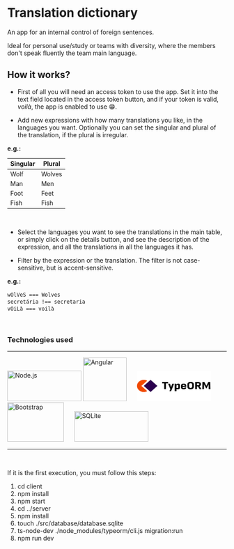 # Translation dictionary
An app for an internal control of foreign sentences.

Ideal for personal use/study or teams with diversity, where the members don't speak fluently the team main language.


## How it works?

* First of all you will need an access token to use the app. Set it into the text field located in the access token button, and if your token is valid, *voilà*, the app is enabled to use :grin:.

* Add new expressions with how many translations you like, in the languages you want. Optionally you can set the singular and plural of the translation, if the plural is irregular.

**e.g.:**

| Singular | Plural |
|----------|--------|
| Wolf     | Wolves |
| Man      | Men    |
| Foot     | Feet   |
| Fish     | Fish   |


<br />

* Select the languages you want to see the translations in the main table, or simply click on the details button, and see the description of the expression, and all the translations in all the languages it has.

* Filter by the expression or the translation. The filter is not case-sensitive, but is accent-sensitive.

**e.g.:**
```
wOlVeS === Wolves  
secretária !== secretaria  
vOiLà === voilà
```

<br />

### Technologies used
-----
<p float="left">
    <img src="https://nodejs.org/static/images/logos/nodejs-new-pantone-black.svg" title="Node.js" height="70px" width="170px"/>
    <img src="https://angular.io/assets/images/logos/angular/angular.svg" title="Angular" height="100px" width="100px"/>
    &nbsp;&nbsp;&nbsp;&nbsp;
    <img src="https://github.com/typeorm/typeorm/raw/master/resources/logo_big.png" title="TypeORM" height="70px" width="170px"/>
    &nbsp;&nbsp;&nbsp;&nbsp;
    <img src="https://getbootstrap.com.br/docs/4.1/assets/img/bootstrap-stack.png" title="Bootstrap" height="90px" width="130px"/>
    &nbsp;&nbsp;&nbsp;&nbsp;
    <img src="https://www.sqlite.org/images/sqlite370_banner.gif" title="SQLite" height="70px" width="170px"/>
</p>

-----

<br />

If it is the first execution, you must follow this steps:
1. cd client
1. npm install
1. npm start
1. cd ../server
1. npm install
1. touch ./src/database/database.sqlite
1. ts-node-dev ./node_modules/typeorm/cli.js migration:run
1. npm run dev
